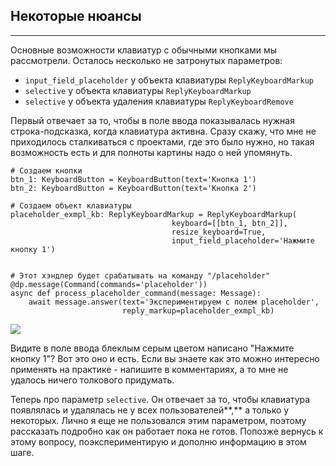 ## Некоторые нюансы
----------------

Основные возможности клавиатур с обычными кнопками мы рассмотрели. Осталось несколько не затронутых параметров:

*   `input_field_placeholder` у объекта клавиатуры `ReplyKeyboardMarkup`
*   `selective` у объекта клавиатуры `ReplyKeyboardMarkup`
*   `selective` у объекта удаления клавиатуры `ReplyKeyboardRemove`

Первый отвечает за то, чтобы в поле ввода показывалась нужная строка-подсказка, когда клавиатура активна. Сразу скажу, что мне не приходилось сталкиваться с проектами, где это было нужно, но такая возможность есть и для полноты картины надо о ней упомянуть.

    # Создаем кнопки
    btn_1: KeyboardButton = KeyboardButton(text='Кнопка 1')
    btn_2: KeyboardButton = KeyboardButton(text='Кнопка 2')
    
    # Создаем объект клавиатуры
    placeholder_exmpl_kb: ReplyKeyboardMarkup = ReplyKeyboardMarkup(
                                        keyboard=[[btn_1, btn_2]],
                                        resize_keyboard=True,
                                        input_field_placeholder='Нажмите кнопку 1')
    
    
    # Этот хэндлер будет срабатывать на команду "/placeholder"
    @dp.message(Command(commands='placeholder'))
    async def process_placeholder_command(message: Message):
        await message.answer(text='Экспериментируем с полем placeholder',
                             reply_markup=placeholder_exmpl_kb)

![](https://ucarecdn.com/f706da25-cf2d-41b2-875b-83c06334c7d5/-/preview/-/enhance/79/)

Видите в поле ввода блеклым серым цветом написано "Нажмите кнопку 1"? Вот это оно и есть. Если вы знаете как это можно интересно применять на практике - напишите в комментариях, а то мне не удалось ничего толкового придумать.

Теперь про параметр `selective`. Он отвечает за то, чтобы клавиатура появлялась и удалялась не у всех пользователей**​,** а только у некоторых. Лично я еще не пользовался этим параметром, поэтому рассказать подробно как он работает пока не готов. Попозже вернусь к этому вопросу, поэкспериментирую и дополню информацию в этом шаге.